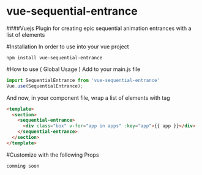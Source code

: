 # vue-sequential-entrance
####Vuejs Plugin for creating epic sequential animation entrances with a list of elements

#Installation
In order to use into your vue project
```
npm install vue-sequential-entrance
```

#How to use ( Global Usage )
Add to your main.js file
```javascript
import SequentialEntrance from 'vue-sequential-entrance'
Vue.use(SequentialEntrance);
```
And now, in your component file, wrap a list of elements with <sequential-entrance> tag
```html
<template>
  <section>
    <sequential-entrance>
      <div class="box" v-for="app in apps" :key="app">{{ app }}</div>
    </sequential-entrance>
  </section>
</template>
```


#Customize with the following Props
```
comming soon
```
